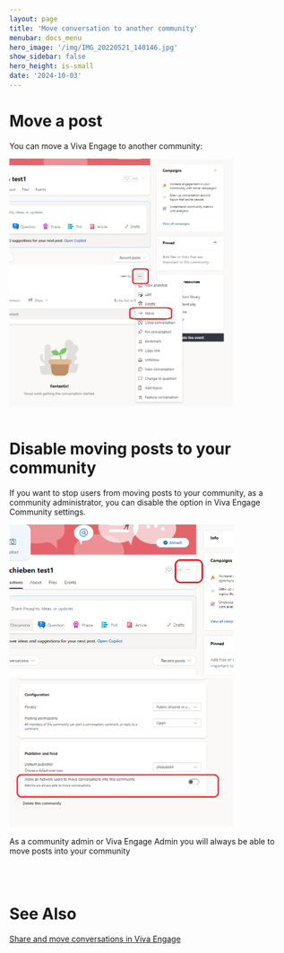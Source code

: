 ```yaml
---
layout: page
title: 'Move conversation to another community'
menubar: docs_menu
hero_image: '/img/IMG_20220521_140146.jpg'
show_sidebar: false
hero_height: is-small
date: '2024-10-03'
---
```


# Move a post
You can move a Viva Engage to another community:



<img src="/articles/images/moveconversation.PNG" width="400">


<br/>
<br/>


# Disable moving posts to your community
If you want to stop users from moving posts to your community, as a community administrator, you can disable the option in Viva Engage Community settings.


<img src="/articles/images/moveconversation2.PNG" width="400">

<img src="/articles/images/moveconversation3.PNG" width="400">


As a community admin or Viva Engage Admin you will always be able to move posts into your community

<br/>
<br/>

# See Also



<a href="https://support.microsoft.com/en-au/office/share-and-move-conversations-in-viva-engage-d63debf1-1c90-4ec5-b5ae-8a00939a1680">Share and move conversations in Viva Engage</a>